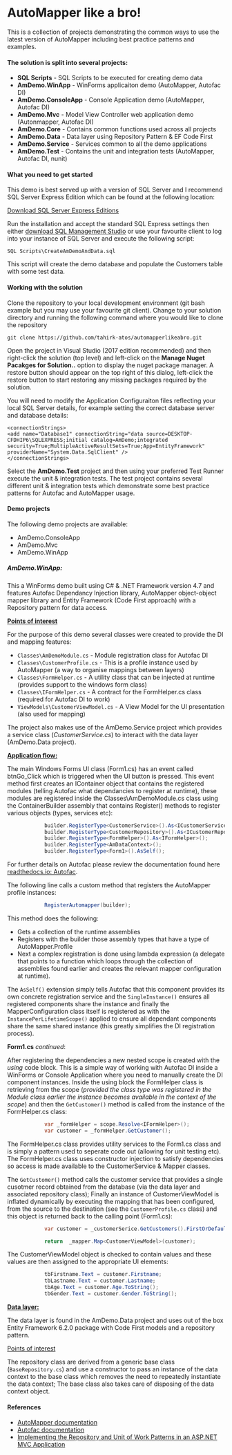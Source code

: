 # AutoMapper like a bro!

This is a collection of projects demonstrating the common ways to use the latest version of AutoMapper including best practice patterns and examples.

#### The solution is split into several projects:
* **SQL Scripts** - SQL Scripts to be executed for creating demo data
* **AmDemo.WinApp** - WinForms applicaiton demo (AutoMapper, Autofac DI)
* **AmDemo.ConsoleApp** - Console Application demo (AutoMapper, Autofac DI)
* **AmDemo.Mvc**  - Model View Controller web application demo (Autonmapper, Autofac DI)
* **AmDemo.Core** - Contains common functions used across all projects
* **AmDemo.Data** - Data layer using Repository Pattern & EF Code First
* **AmDemo.Service** - Services common to all the demo applications
* **AmDemo.Test** - Contains the unit and integration tests (AutoMapper, Autofac DI, nunit)

#### What you need to get started

This demo is best served up with a version of SQL Server and I recommend SQL Server Express Edition which can be found at the following location:

[Download SQL Server Express Editions](https://www.microsoft.com/en-gb/sql-server/sql-server-editions-express)

Run the installation and accept the standard SQL Express settings then either [download SQL Management Studio](https://docs.microsoft.com/en-us/sql/ssms/download-sql-server-management-studio-ssms) 
or use your favourite client to log into your instance of SQL Server and execute the following script:

`SQL Scripts\CreateAmDemoAndData.sql`

This script will create the demo database and populate the Customers table with some test data.

#### Working with the solution

Clone the repository to your local development environment (git bash example but you may use your favourite git client). 
Change to your solution directory and running the following command where you would like to clone the repository

`git clone https://github.com/tahirk-atos/automapperlikeabro.git`

Open the project in Visual Studio (2017 edition recommended) and then right-click the solution (top level) and left-click on the **Manage Nuget Pacakges for Solution..** option to display the
nuget package manager.  A restore button should appear on the top right of this dialog, left-click the restore button to start restoring any missing packages required by the solution.

You will need to modify the Application Configuraiton files reflecting your local SQL Server details, for example setting the correct database server and database details:
```
<connectionStrings>
<add name="Database1" connectionString="data source=DESKTOP-CFDHIP6\SQLEXPRESS;initial catalog=AmDemo;integrated security=True;MultipleActiveResultSets=True;App=EntityFramework" providerName="System.Data.SqlClient" />
</connectionStrings>
```
Select the **AmDemo.Test** project and then using your preferred Test Runner execute the unit & integration tests.
The test project contains several different unit & integration tests which demonstrate some best practice patterns for Autofac and AutoMapper usage.

#### Demo projects

The following demo projects are available:

* AmDemo.ConsoleApp
* AmDemo.Mvc
* AmDemo.WinApp

##### AmDemo.WinApp:

This a WinForms demo built using C# & .NET Framework version 4.7 and features Autofac Dependancy Injection library, AutoMapper object-object mapper library and Entity Framework (Code First approach) with a Repository pattern for data access.

<ins>**Points of interest**</ins>

For the purpose of this demo several classes were created to provide the DI and mapping features:

* `Classes\AmDemoModule.cs` - Module registration class for Autofac DI
* `Classes\CustomerProfile.cs` - This is a profile instance used by AutoMapper (a way to organise mappings between layers)
* `Classes\FormHelper.cs` - A utility class that can be injected at runtime (provides support to the windows form class)
* `Classes\IFormHelper.cs` - A contract for the FormHelper.cs class (required for Autofac DI to work)
* `ViewModels\CustomerViewModel.cs` - A View Model for the UI presentation (also used for mapping)

The project also makes use of the AmDemo.Service project which provides a service class (_CustomerService.cs_) to interact with the data layer (AmDemo.Data project).

<ins>**Application flow:**</ins>

The main Windows Forms UI class (Form1.cs) has an event called btnGo_Click which is triggered when the UI button is pressed.
This event method first creates an IContainer object that contains the registered modules (telling Autofac what dependancies to register at runtime), these modules are registered inside the Classes\AmDemoModule.cs class using the
ContainerBuilder assembly that contains Register() methods to register various objects (types, services etc):
```csharp
            builder.RegisterType<CustomerService>().As<ICustomerService>();
            builder.RegisterType<CustomerRepository>().As<ICustomerRepository>();
            builder.RegisterType<FormHelper>().As<IFormHelper>();
            builder.RegisterType<AmDataContext>();
            builder.RegisterType<Form1>().AsSelf();
```
For further details on Autofac please review the documentation found here [readthedocs.io: Autofac](http://autofaccn.readthedocs.io).

The following line calls a custom method that registers the AutoMapper profile instances:
```csharp
            RegisterAutomapper(builder);
```
This method does the following:

* Gets a collection of the runtime assemblies
* Registers with the builder those assembly types that have a type of AutoMapper.Profile
* Next a complex registration is done using lambda expression (a delegate that points to a function which loops through the collection of assemblies found earlier and creates the relevant mapper configuration at runtime).

The `AsSelf()` extension simply tells Autofac that this component provides its own concrete registration service and the `SingleInstance()` ensures all registered components share the instance and finally the MapperConfiguration
class itself is registered as with the `InstancePerLifetimeScope()` applied to ensure all dependant components share the same shared instance (this greatly simplifies the DI registration process).

**Form1.cs** _continued_:

After registering the dependencies a new nested scope is created with the *using* code block.  This is a simple way of working with Autofac DI inside a WinForms or Console Application where you need to manually create the DI component
instances. Inside the using block the FormHelper class is retrieving from the scope (_provided the class type was registered in the Module class earlier the instance becomes available in the context of the scope_) and then the `GetCustomer()` 
method is called from the instance of the FormHelper.cs class:
```csharp
            var _formHelper = scope.Resolve<IFormHelper>();
            var customer = _formHelper.GetCustomer();
```
The FormHelper.cs class provides utility services to the Form1.cs class and is simply a pattern used to seperate code out (allowing for unit testing etc). The FormHelper.cs class uses constructor injection to satisfy dependencies so access
is made available to the CustomerService & Mapper classes.

The `GetCustomer()` method calls the customer service that provides a single cusotmer record obtained from the database (via the data layer and associated repository class); Finally an instance of CustomerViewModel is inflated dynamically by 
executing the mapping that has been configured, from the source to the destination (see the `CustomerProfile.cs` class) and this object is returned back to the calling point (Form1.cs):
```csharp
            var customer = _customerSerice.GetCustomers().FirstOrDefault();

            return  _mapper.Map<CustomerViewModel>(customer);
```
The CustomerViewModel object is checked to contain values and these values are then assigned to the appropriate UI elements:
```csharp
            tbFirstname.Text = customer.Firstname;
            tbLastname.Text = customer.Lastname;
            tbAge.Text = customer.Age.ToString();
            tbGender.Text = customer.Gender.ToString();
```
<ins>**Data layer:**</ins>

The data layer is found in the AmDemo.Data project and uses out of the box Entity Framework 6.2.0 package with Code First models and a repository pattern.

<ins>Points of interest</ins>

The repository class are derived from a generic base class (`BaseRepository.cs`) and use a constructor to pass an instance of the data context to the base 
class which removes the need to repeatedly instantiate the data context; The base class also takes care of disposing of the data context object.

#### References

* [AutoMapper documentation](http://docs.automapper.org)
* [Autofac documentation](http://autofaccn.readthedocs.io)
* [Implementing the Repository and Unit of Work Patterns in an ASP.NET MVC Application](https://docs.microsoft.com/en-us/aspnet/mvc/overview/older-versions/getting-started-with-ef-5-using-mvc-4/implementing-the-repository-and-unit-of-work-patterns-in-an-asp-net-mvc-application)
